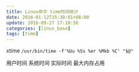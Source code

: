 ```yaml
---
title: Linux命令 time时间统计
date: 2016-01-12T15:30:01+08:00
update: 2016-09-27 17:18:56
categories: [linux_base]
tags: [time]
---
```


xtime
`/usr/bin/time -f'%Uu %Ss %er %Mkb %C' "$@"`

用户时间
系统时间
实际时间
最大内存占用
